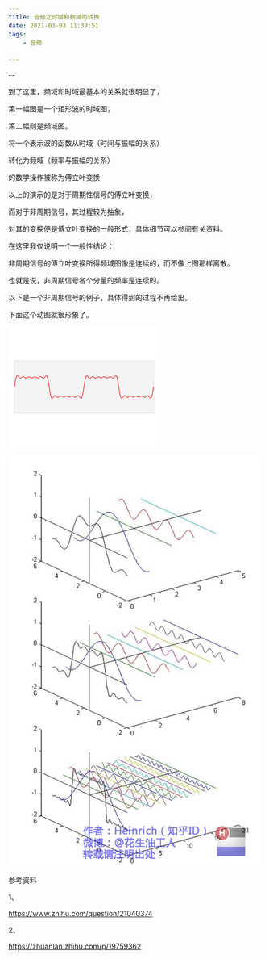```yaml
---
title: 音频之时域和频域的转换
date: 2021-03-03 11:39:51
tags:
	- 音频

---
```


--

到了这里，频域和时域最基本的关系就很明显了，

第一幅图是一个矩形波的时域图，

第二幅则是频域图。

将一个表示波的函数从时域（时间与振幅的关系）

转化为频域（频率与振幅的关系）

的数学操作被称为傅立叶变换



以上的演示的是对于周期性信号的傅立叶变换，

而对于非周期信号，其过程较为抽象，

对其的变换便是傅立叶变换的一般形式，具体细节可以参阅有关资料。

在这里我仅说明一个一般性结论：

非周期信号的傅立叶变换所得频域图像是连续的，而不像上图那样离散。

也就是说，非周期信号各个分量的频率是连续的。

以下是一个非周期信号的例子，具体得到的过程不再给出。



下面这个动图就很形象了。

![img](../images/playopenwrt_pic/v2-bb1427097bb4a91d4a78e384641ab8fa_hd.webp)



![img](../images/playopenwrt_pic/563deb4a6599d052b3ba108661872c57_720w.jpg)

参考资料

1、

https://www.zhihu.com/question/21040374

2、

https://zhuanlan.zhihu.com/p/19759362